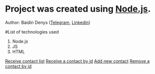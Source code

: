 # Project was created using [Node.js](https://nodejs.org). 

Author: Baidin Denys ([Telegram](https://t.me/Trancendance), [Linkedin](https://www.linkedin.com/in/baydindenys))

#List of technologies used

1. Node.js
2. JS
3. HTML


[Receive contact list](https://prnt.sc/WRP2FePZ14TO)
[Receive a contact by id](https://prnt.sc/-ZXJQIbEBiwm)
[Add new contact](https://prnt.sc/sOP53IvCwHsa)
[Remove a contact by id](https://prnt.sc/_BvJ6HYEse4J)